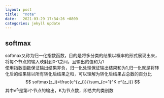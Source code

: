 ```yaml
---
layout: post
title:  "note"
date:   2021-03-29 17:34:26 +0800
categories: jekyll update
---
```


## softmax
softmax又称为归一化指数函数，目的是将多分类的结果以概率的形式展现出来，  
将每个节点的输入映射到0-1之间，且输出的值和为1  
使用指数函数保证输出结果非负，归一化处理保证输出结果和为1,归一化就是将转化后的结果除以所有转化后结果之和，可以理解为转化后结果占总数的百分比
$$
softmax(z_i)=\frac{e^{z_i}}{\sum_{c=1}^K e^{z_i}}
$$
其中$e^{z_i}$是第i个节点的输出，K为节点数，即总共的类别数